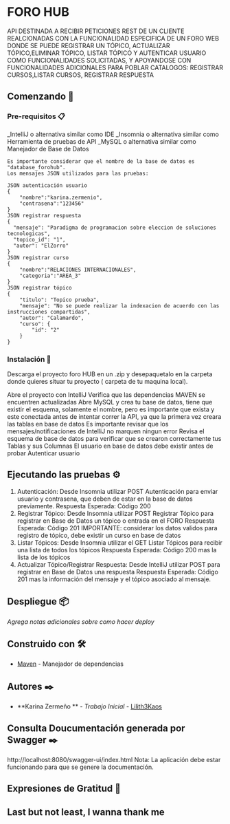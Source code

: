 # FORO HUB

API DESTINADA A RECIBIR PETICIONES REST DE UN CLIENTE REALCIONADAS CON LA FUNCIONALIDAD ESPECIFICA DE UN FORO WEB DONDE SE PUEDE REGISTRAR UN TÓPICO, ACTUALIZAR TÓPICO,ELIMINAR TÓPICO, LISTAR TÓPICO Y AUTENTICAR USUARIO COMO FUNCIONALIDADES SOLICITADAS, Y APOYANDOSE CON FUNCIONALIDADES ADICIONALES PARA POBLAR CATALOGOS: REGISTRAR CURSOS,LISTAR CURSOS, REGISTRAR RESPUESTA  

## Comenzando 🚀

### Pre-requisitos 📋

_IntelliJ o alternativa similar como IDE
_Insomnia o alternativa similar como Herramienta de pruebas de API
_MySQL o alternativa similar como Manejador de Base de Datos

```
Es importante considerar que el nombre de la base de datos es "database_forohub".
Los mensajes JSON utilizados para las pruebas:

JSON autenticación usuario
{
	"nombre":"karina.zermenio",
	"contrasena":"123456"
}
JSON registrar respuesta 
{
  "mensaje": "Paradigma de programacion sobre eleccion de soluciones tecnologicas",
  "topico_id": "1",
  "autor": "ElZorro"
}
JSON registrar curso
{
	"nombre":"RELACIONES INTERNACIONALES",
	"categoria":"AREA_3"
}
JSON registrar tópico
{
    "titulo": "Topico prueba",
    "mensaje": "No se puede realizar la indexacion de acuerdo con las instrucciones compartidas",
    "autor": "Calamardo",
    "curso": {
        "id": "2"
    }
}
```

### Instalación 🔧

Descarga el proyecto foro HUB en un .zip y desepaquetalo en la carpeta donde quieres situar tu proyecto ( carpeta de tu maquina local).

Abre el proyecto con IntelliJ
Verifica que las dependencias MAVEN se encuentren actualizadas
Abre MySQL y crea tu base de datos, tiene que existir el esquema, solamente el nombre, pero es importante que exista y este conectada antes de intentar correr la API, ya que la primera vez creara las tablas en base de datos
Es importante revisar que los mensajes/notificaciones de IntelliJ no marquen ningun error
Revisa el esquema de base de datos para verificar que se crearon correctamente tus Tablas y sus Columnas
El usuario en base de datos debe existir antes de probar Autenticar usuario


## Ejecutando las pruebas ⚙️

1. Autenticación: Desde Insomnia utilizar POST Autenticación para enviar usuario y contrasena, que deben de estar en la base de datos previamente.
Respuesta Esperada: Código 200
2. Registrar Tópico: Desde Insomnia utilizar POST Registrar Tópico para registrar en Base de Datos un tópico o entrada en el FORO
Respuesta Esperada:  Código 201
IMPORTANTE: considerar los datos validos para registro de tópico, debe existir un curso en base de datos
3. Listar Tópicos: Desde Insomnia utilizar el GET Listar Tópicos para recibir una lista de todos los tópicos
Respuesta Esperada: Código 200 mas la lista de los tópicos
4. Actualizar Tópico/Registrar Respuesta: Desde IntelliJ utilizar POST para registrar en Base de Datos una respuesta
Respuesta Esperada: Código 201 mas la información del mensaje y el tópico asociado al mensaje.
 
## Despliegue 📦

_Agrega notas adicionales sobre como hacer deploy_

## Construido con 🛠️

* [Maven](https://maven.apache.org/) - Manejador de dependencias

## Autores ✒️

* **Karina Zermeño ** - *Trabajo Inicial* - [Lilith3Kaos](https://github.com/Lilith3kaos)

## Consulta Doucumentación generada por Swagger ✒️
http://localhost:8080/swagger-ui/index.html
Nota: La aplicación debe estar funcionando para que se genere la documentación.




## Expresiones de Gratitud 🎁

Last but not least, I wanna thank me
---
